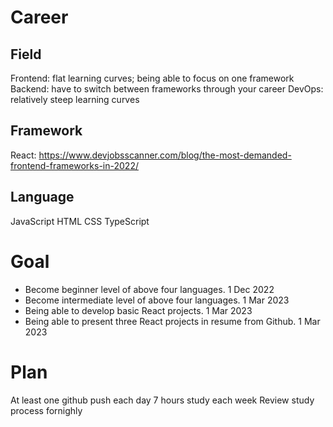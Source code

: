 # Career
## Field
Frontend: flat learning curves; being able to focus on one framework
Backend: have to switch between frameworks through your career
DevOps: relatively steep learning curves

## Framework
React: https://www.devjobsscanner.com/blog/the-most-demanded-frontend-frameworks-in-2022/

## Language
JavaScript
HTML
CSS
TypeScript

# Goal
- Become beginner level of above four languages. 1 Dec 2022
- Become intermediate level of above four languages. 1 Mar 2023
- Being able to develop basic React projects. 1 Mar 2023
- Being able to present three React projects in resume from Github. 1 Mar 2023

# Plan
At least one github push each day
7 hours study each week
Review study process fornighly